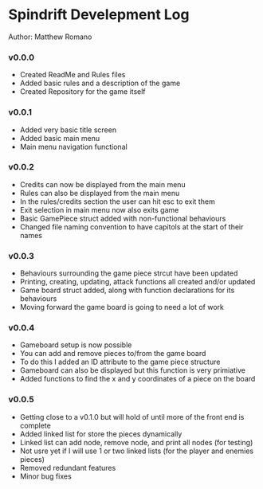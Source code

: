 # Spindrift Develepment Log

Author: Matthew Romano

### v0.0.0
- Created ReadMe and Rules files
- Added basic rules and a description of the game
- Created Repository for the game itself

### v0.0.1
- Added very basic title screen
- Added basic main menu
- Main menu navigation functional

### v0.0.2
- Credits can now be displayed from the main menu
- Rules can also be displayed from the main menu
- In the rules/credits section the user can hit esc to exit them
- Exit selection in main menu now also exits game
- Basic GamePiece struct added with non-functional behaviours
- Changed file naming convention to have capitols at the start of their names

### v0.0.3
- Behaviours surrounding the game piece strcut have been updated
- Printing, creating, updating, attack functions all created and/or updated
- Game board struct added, along with function declarations for its behaviours
- Moving forward the game board is going to need a lot of work

### v0.0.4
- Gameboard setup is now possible
- You can add and remove pieces to/from the game board
- To do this I added an ID attribute to the game piece structure
- Gameboard can also be displayed but this function is very primiative
- Added functions to find the x and y coordinates of a piece on the board

### v0.0.5
- Getting close to a v0.1.0 but will hold of until more of the front end is complete
- Added linked list for store the pieces dynamically
- Linked list can add node, remove node, and print all nodes (for testing)
- Not usre yet if I will use 1 or two linked lists (for the player and enemies pieces)
- Removed redundant features
- Minor bug fixes

